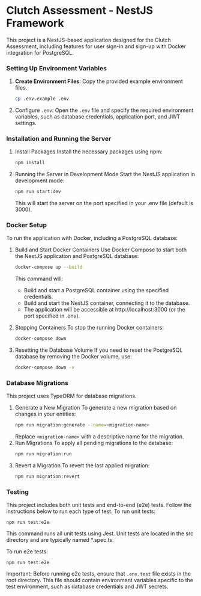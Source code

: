 # Clutch Assessment - NestJS Framework

This project is a NestJS-based application designed for the Clutch Assessment, including features for user sign-in and sign-up with Docker integration for PostgreSQL.

### Setting Up Environment Variables

1. **Create Environment Files**: Copy the provided example environment files.
   
   ```bash
   cp .env.example .env
2. Configure `.env`: Open the `.env` file and specify the required environment variables, such as database credentials, application port, and JWT settings.

### Installation and Running the Server
1. Install Packages
Install the necessary packages using npm:
    ```bash
    npm install
    ```

2. Running the Server in Development Mode
Start the NestJS application in development mode:
    ```bash
    npm run start:dev
    ```
    This will start the server on the port specified in your .env file (default is 3000).

### Docker Setup
To run the application with Docker, including a PostgreSQL database:

1. Build and Start Docker Containers
Use Docker Compose to start both the NestJS application and PostgreSQL database:
    ```bash
    docker-compose up --build
    ```
    This command will:

      - Build and start a PostgreSQL container using the specified credentials.
      - Build and start the NestJS container, connecting it to the database.
      - The application will be accessible at http://localhost:3000 (or the port specified in .env).

2. Stopping Containers
To stop the running Docker containers:
    ```bash
    docker-compose down
    ```

3. Resetting the Database Volume
If you need to reset the PostgreSQL database by removing the Docker volume, use:
    ```bash
    docker-compose down -v
    ```

### Database Migrations
This project uses TypeORM for database migrations.
1. Generate a New Migration
To generate a new migration based on changes in your entities:
    ```bash
    npm run migration:generate --name=<migration-name>
    ```
    Replace `<migration-name>` with a descriptive name for the migration.
2. Run Migrations
To apply all pending migrations to the database:
    ```bash
    npm run migration:run
    ```
3. Revert a Migration
To revert the last applied migration:
    ```bash
    npm run migration:revert
    ```

### Testing

This project includes both unit tests and end-to-end (e2e) tests. Follow the instructions below to run each type of test. To run unit tests:

```
npm run test:e2e
```

This command runs all unit tests using Jest. Unit tests are located in the src directory and are typically named *.spec.ts.

To run e2e tests:

```
npm run test:e2e
```

Important: Before running e2e tests, ensure that `.env.test` file exists in the root directory. This file should contain environment variables specific to the test environment, such as database credentials and JWT secrets.
